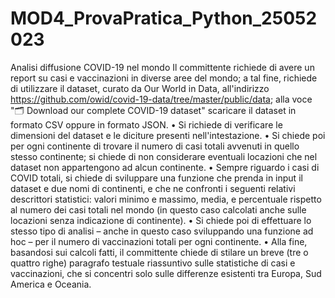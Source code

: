 # MOD4_ProvaPratica_Python_25052023
Analisi diffusione COVID-19 nel mondo
Il committente richiede di avere un report su casi e vaccinazioni in diverse aree del mondo; a tal fine, richiede di utilizzare il dataset,
curato da Our World in Data, all'indirizzo https://github.com/owid/covid-19-data/tree/master/public/data; alla voce "🗂 Download
our complete COVID-19 dataset" scaricare il dataset in formato CSV oppure in formato JSON.
• Si richiede di verificare le dimensioni del dataset e le diciture presenti nell'intestazione.
• Si chiede poi per ogni continente di trovare il numero di casi totali avvenuti in quello stesso continente; si chiede di non
considerare eventuali locazioni che nel dataset non appartengono ad alcun continente.
• Sempre riguardo i casi di COVID totali, si chiede di sviluppare una funzione che prenda in input il dataset e due nomi di
continenti, e che ne confronti i seguenti relativi descrittori statistici: valori minimo e massimo, media, e percentuale rispetto al
numero dei casi totali nel mondo (in questo caso calcolati anche sulle locazioni senza indicazione di continente).
• Si chiede poi di effettuare lo stesso tipo di analisi – anche in questo caso sviluppando una funzione ad hoc – per il numero di
vaccinazioni totali per ogni continente.
• Alla fine, basandosi sui calcoli fatti, il committente chiede di stilare un breve (tre o quattro righe) paragrafo testuale riassuntivo
sulle statistiche di casi e vaccinazioni, che si concentri solo sulle differenze esistenti tra Europa, Sud America e Oceania.

